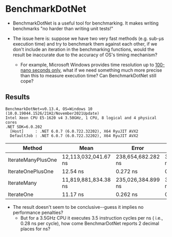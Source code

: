 # BenchmarkDotNet

* BenchmarkDotNet is a useful tool for benchmarking. It makes writing
benchmarks "no harder than writing unit tests!"

* The issue here is: suppose we have two very fast methods (e.g. sub-μs
execution time) and try to benchmark them against each other, if we don't
include an iteration in the benchmarking functions, would the result be
inaccurate due to the accuracy of OS's timing mechanism?
    * For example, Microsoft Windows provides time resolution up to
    [100-nano seconds only](https://learn.microsoft.com/en-us/windows/win32/sysinfo/acquiring-high-resolution-time-stamps),
    what if we need something much more precise than this to measure execution
    time? Can BenchmarkDotNet still cope?


## Results
``` 
BenchmarkDotNet=v0.13.4, OS=Windows 10 (10.0.19044.1526/21H2/November2021Update)
Intel Xeon CPU E5-1620 v4 3.50GHz, 1 CPU, 8 logical and 4 physical cores
.NET SDK=6.0.202
  [Host]     : .NET 6.0.7 (6.0.722.32202), X64 RyuJIT AVX2
  DefaultJob : .NET 6.0.7 (6.0.722.32202), X64 RyuJIT AVX2
```

|             Method |                 Mean |              Error |             StdDev |
|------------------- |--------------------- |------------------- |------------------- |
| IterateManyPlusOne | 12,113,032,041.67 ns | 238,654,682.282 ns | 310,318,498.471 ns |
|  IterateOnePlusOne |             12.54 ns |           0.272 ns |           0.731 ns |
|        IterateMany | 11,819,881,834.38 ns | 235,026,384.899 ns | 365,907,766.429 ns |
|         IterateOne |             11.17 ns |           0.262 ns |           0.575 ns |


* The result doesn't seem to be conclusive--guess it implies no performance
penalties?
    * But for a 3.5GHz CPU it executes 3.5 instruction cycles per ns (
i.e., 0.28 ns per cycle), how come BenchmarDotNet reports 2 decimal places for
ns?